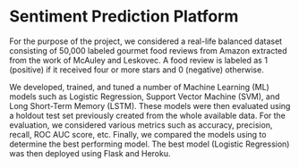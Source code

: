 # Sentiment Prediction Platform

For the purpose of the project, we considered a real-life balanced dataset consisting of 50,000 labeled gourmet food reviews from Amazon extracted from the work of McAuley and Leskovec. A food review is labeled as 1 (positive) if it received four or more stars and 0 (negative) otherwise. 

We developed, trained, and tuned a number of Machine Learning (ML) models such as Logistic Regression, Support Vector Machine (SVM), and Long Short-Term Memory (LSTM). These models were then evaluated using a holdout test set previously created from the whole available data. For the evaluation, we considered various metrics such as accuracy, precision, recall, ROC AUC score, etc. Finally, we compared the models using to determine the best performing model. The best model (Logistic Regression) was then deployed using Flask and Heroku.
